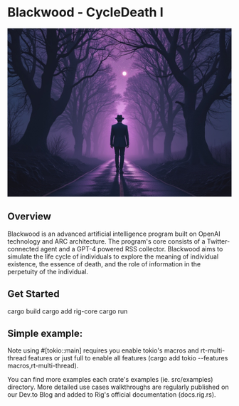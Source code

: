 # Blackwood - CycleDeath I
![blackwood](./src/blackwood.jpg "")

## Overview
Blackwood is an advanced artificial intelligence program built on OpenAI technology and ARC architecture. The program's core consists of a Twitter-connected agent and a GPT-4 powered RSS collector. Blackwood aims to simulate the life cycle of individuals to explore the meaning of individual existence, the essence of death, and the role of information in the perpetuity of the individual.

## Get Started
cargo build
cargo add rig-core
cargo run

## Simple example:
Note using #[tokio::main] requires you enable tokio's macros and rt-multi-thread features or just full to enable all features (cargo add tokio --features macros,rt-multi-thread).

You can find more examples each crate's examples (ie. src/examples) directory. More detailed use cases walkthroughs are regularly published on our Dev.to Blog and added to Rig's official documentation (docs.rig.rs).
